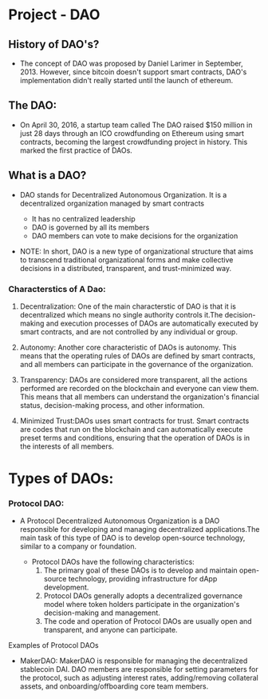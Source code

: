 # Project - DAO

## History of DAO's?

* The concept of DAO was proposed by  Daniel Larimer in September, 2013. However, since bitcoin doesn't support smart contracts, DAO's implementation didn't really started until the launch of ethereum.

## The DAO:
* On April 30, 2016, a startup team called The DAO raised $150 million in just 28 days through an ICO crowdfunding on Ethereum using smart contracts, becoming the largest crowdfunding project in history. This marked the first practice of DAOs.

## What is a DAO?

* DAO stands for Decentralized Autonomous Organization. It is a decentralized organization managed by smart contracts
    * It has no centralized leadership
    * DAO is governed by all its members
    * DAO members can vote to make decisions for the organization

* NOTE: In short, DAO is a new type of organizational structure that aims to transcend traditional organizational forms and make collective decisions in a distributed, transparent, and trust-minimized way.

### Characterstics of A Dao: 

1. Decentralization: One of the main characterstic of DAO is that it is decentralized which means no single authority controls it.The decision-making and execution processes of DAOs are automatically executed by smart contracts, and are not controlled by any individual or group.

2. Autonomy: Another core characteristic of DAOs is autonomy. This means that the operating rules of DAOs are defined by smart contracts, and all members can participate in the governance of the organization. 

3. Transparency: DAOs are considered more transparent, all the actions performed are recorded on the blockchain and everyone can view them. This means that all members can understand the organization's financial status, decision-making process, and other information.

4. Minimized Trust:DAOs uses smart contracts for trust.  Smart contracts are codes that run on the blockchain and can automatically execute preset terms and conditions, ensuring that the operation of DAOs is in the interests of all members.

# Types of DAOs:

### Protocol DAO:

* A Protocol Decentralized Autonomous Organization is a DAO responsible for developing and managing decentralized applications.The main task of this type of DAO is to develop open-source technology, similar to a company or foundation.

    * Protocol DAOs have the following characteristics:
        1. The primary goal of these DAOs is to develop and maintain open-source technology, providing infrastructure for dApp development.
        2. Protocol DAOs generally adopts a decentralized governance model  where token holders participate in the organization's decision-making and management.
        3. The code and operation of Protocol DAOs are usually open and transparent, and anyone can participate.

Examples of Protocol DAOs

* MakerDAO: MakerDAO is responsible for managing the decentralized stablecoin DAI. DAO members are responsible for setting parameters for the protocol, such as adjusting interest rates, adding/removing collateral assets, and onboarding/offboarding core team members.

